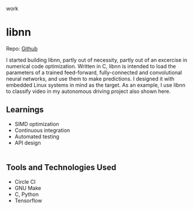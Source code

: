 work
# libnn

Repo: [Github](https://www.github.com/mrpossoms/libnn)

I started building libnn, partly out of necessity, partly out of an excercise in numerical code optimization. Written in C, libnn is intended to load the parameters of a trained feed-forward, fully-connected and convolutional neural networks, and use them to make predictions. I designed it with embedded Linux systems in mind as the target. As an example, I use libnn to classify video in my autonomous driving project also shown here.

## Learnings
* SIMD optimization
* Continuous integration
* Automated testing
* API design
<br/><br/>

## Tools and Technologies Used
* Circle CI
* GNU Make
* C, Python
* Tensorflow
